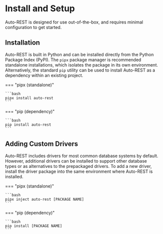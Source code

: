 # Install and Setup

Auto-REST is designed for use out-of-the-box, and requires minimal configuration to get started.

## Installation

Auto-REST is built in Python and can be installed directly from the Python Package Index (PyPI).
The `pipx` package manager is recommended standalone installations, which isolates the package in its own environment.
Alternatively, the standard `pip` utility can be used to install Auto-REST as a dependency within an existing project.

=== "pipx (standalone)"

    ```bash
    pipx install auto-rest
    ```

=== "pip (dependency)"

    ```bash
    pip install auto-rest
    ```

## Adding Custom Drivers

Auto-REST includes drivers for most common database systems by default.
However, additional drivers can be installed to support other database types or as alternatives to the prepackaged drivers.
To add a new driver, install the driver package into the same environment where Auto-REST is installed.

=== "pipx (standalone)"

    ```bash
    pipx inject auto-rest [PACKAGE NAME]   
    ```

=== "pip (dependency)"

    ```bash
    pip install [PACKAGE NAME]
    ```